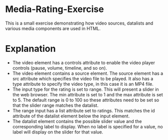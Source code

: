 # Media-Rating-Exercise
This is a small exercise demonstrating how video sources, datalists and various media components are used in HTML.

# Explanation
* The video element has a controls attribute to enable the video player controls (pause, volume, timeline, and so on).
* The video element contains a source element. The source element has a src attribute which specifies the video file to be played. It also has a type attribute to specify the video type, in this case it is an MP4 file.
* The input type for the rating is set to range.  This will present a slider in the web browser. The min attribute is set to 1 and the max attribute is set to 5. The default range is 0 to 100 so these attributes need to be set so that the slider range matches the datalist.
* The range input has a list attribute set to ratings. This matches the id attribute of the datalist element below the input element.
* The datalist element contains the possible slider value and the corresponding label to display. When no label is specified for a value, no label will display on the slider for that value.
